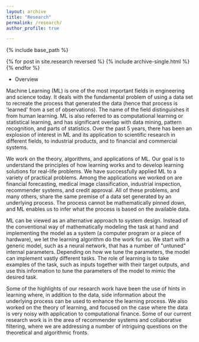 ```yaml
---
layout: archive
title: "Research"
permalink: /research/
author_profile: true

---
```


{% include base_path %}

{% for post in site.research reversed %}
  {% include archive-single.html %}
{% endfor %}

* Overview

Machine Learning (ML) is one of the most important fields in engineering and science today. It deals with the fundamental problem of using a data set to recreate the process that generated the data (hence that process is 'learned' from a set of observations). The name of the field distinguishes it from human learning. ML is also referred to as computational learning or statistical learning, and has significant overlap with data mining, pattern recognition, and parts of statistics. Over the past 5 years, there has been an explosion of interest in ML and its application to scientific research in different fields, to industrial products, and to financial and commercial systems.

We work on the theory, algorithms, and applications of ML. Our goal is to understand the principles of how learning works and to develop learning solutions for real-life problems. We have successfully applied ML to a variety of practical problems. Among the applications we worked on are financial forecasting, medical image classification, industrial inspection, recommender systems, and credit approval. All of these problems, and many others, share the same premise of a data set generated by an underlying process. The process cannot be mathematically pinned down, and ML enables us to infer what the process is based on the available data.

ML can be viewed as an alternative approach to system design. Instead of the conventional way of mathematically modeling the task at hand and implementing the model as a system (a computer program or a piece of hardware), we let the learning algorithm do the work for us. We start with a generic model, such as a neural network, that has a number of "untuned" internal parameters. Depending on how we tune the parameters, the model can implement vastly different tasks. The role of learning is to take examples of the task, such as inputs together with their target outputs, and use this information to tune the parameters of the model to mimic the desired task.

Some of the highlights of our research work have been the use of hints in learning where, in addition to the data, side information about the underlying process can be used to enhance the learning process. We also worked on the theory of learning, and focused on the case where the data is very noisy with application to computational finance. Some of our current research work is in the area of recommender systems and collaborative filtering, where we are addressing a number of intriguing questions on the theoretical and algorithmic fronts.
